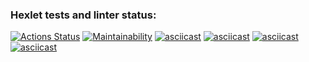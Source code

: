 ### Hexlet tests and linter status:
[![Actions Status](https://github.com/geleznijsamson/python-project-lvl1/workflows/hexlet-check/badge.svg)](https://github.com/geleznijsamson/python-project-lvl1/actions)
[![Maintainability](https://api.codeclimate.com/v1/badges/a694a3d4e05375971b52/maintainability)](https://codeclimate.com/github/geleznijsamson/python-project-lvl1/maintainability)
[![asciicast](https://asciinema.org/a/Uo1SeXzOeartFP3KjDFzDXHyv.svg)](https://asciinema.org/a/Uo1SeXzOeartFP3KjDFzDXHyv)
[![asciicast](https://asciinema.org/a/xbXWYVtlrFN0Zycf9uQuHZxxO.svg)](https://asciinema.org/a/xbXWYVtlrFN0Zycf9uQuHZxxO)
[![asciicast](https://asciinema.org/a/mQLnnNRJvzuOaEEmsSxcnGAqX.svg)](https://asciinema.org/a/mQLnnNRJvzuOaEEmsSxcnGAqX)
[![asciicast](https://asciinema.org/a/VITCQd03huknal3ev00IvXVV1.svg)](https://asciinema.org/a/VITCQd03huknal3ev00IvXVV1)